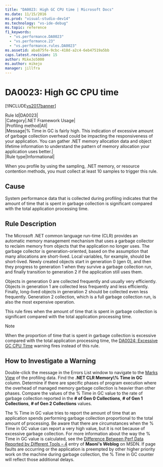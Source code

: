```yaml
---
title: "DA0023: High GC CPU time | Microsoft Docs"
ms.date: 11/15/2016
ms.prod: "visual-studio-dev14"
ms.technology: "vs-ide-debug"
ms.topic: reference
f1_keywords: 
  - "vs.performance.DA0023"
  - "vs.performance.23"
  - "vs.performance.rules.DA0023"
ms.assetid: aba875fe-9cbc-418d-a2c4-6eb47519a5bb
caps.latest.revision: 15
author: MikeJo5000
ms.author: mikejo
manager: jillfra
---
```

# DA0023: High GC CPU time
[!INCLUDE[vs2017banner](../includes/vs2017banner.md)]

Rule Id|DA0023|  
|Category|.NET Framework Usage|  
|Profiling method|All|  
|Message|% Time in GC is fairly high. This indication of excessive amount of garbage collection overhead could be impacting the responsiveness of your application. You can gather .NET memory allocation data and object lifetime information to understand the pattern of memory allocation your application uses better.|  
|Rule type|Informational|  
  
 When you profile by using the sampling, .NET memory, or resource contention methods, you must collect at least 10 samples to trigger this rule.  
  
## Cause  
 System performance data that is collected during profiling indicates that the amount of time that is spent in garbage collection is significant compared with the total application processing time.  
  
## Rule Description  
 The Microsoft .NET common language run-time (CLR) provides an automatic memory management mechanism that uses a garbage collector to reclaim memory from objects that the application no longer uses. The garbage collector is generation-oriented, based on the assumption that many allocations are short-lived. Local variables, for example, should be short-lived. Newly created objects start in generation 0 (gen 0), and then they progress to generation 1 when they survive a garbage collection run, and finally transition to generation 2 if the application still uses them.  
  
 Objects in generation 0 are collected frequently and usually very efficiently. Objects in generation 1 are collected less frequently and less efficiently. Finally, long-lived objects in generation 2 should be collected even less frequently. Generation 2 collection, which is a full garbage collection run, is also the most expensive operation.  
  
 This rule fires when the amount of time that is spent in garbage collection is significant compared with the total application processing time.  
  
> [!NOTE]
> When the proportion of time that is spent in garbage collection is excessive compared with the total application processing time, the [DA0024: Excessive GC CPU Time](../profiling/da0024-excessive-gc-cpu-time.md) warning fires instead of this rule.  
  
## How to Investigate a Warning  
 Double-click the message in the Errors List window to navigate to the [Marks View](../profiling/marks-view.md) of the profiling data. Find the **.NET CLR Memory\\% Time in GC** column. Determine if there are specific phases of program execution where the overhead of managed memory garbage collection is heavier than other phases. Compare the values of the % Time in GC value to the rate of garbage collection reported in the **# of Gen 0 Collections**, **# of Gen 1 Collections**, **# of Gen 2 Collections** values.  
  
 The % Time in GC value tries to report the amount of time that an application spends performing garbage collection proportional to the total amount of processing. Be aware that there are circumstances when the % Time in GC value can report a very high value, but it is not because of excessive garbage collection. For more information about the way the % Time in GC value is calculated, see the [Difference Between Perf Data Reported by Different Tools – 4](https://blogs.msdn.com/maoni/archive/2007/01/11/difference-between-perf-data-reported-by-different-tools-4.aspx) entry of **Maoni's Weblog** on MSDN. If page faults are occurring or the application is preempted by other higher priority work on the machine during garbage collection, the % Time in GC counter will reflect those additional delays.
